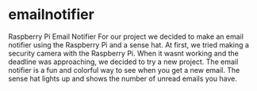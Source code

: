 # emailnotifier
Raspberry Pi Email Notifier 
For our project we decided to make an email notifier using the Raspberry Pi and a sense hat. At first, we tried making a security camera with the Raspberry Pi. When it wasnt working and the deadline was approaching, we decided to try a new project. The email notifier is a fun and colorful way to see when you get a new email. The sense hat lights up and shows the number of unread emails you have.
